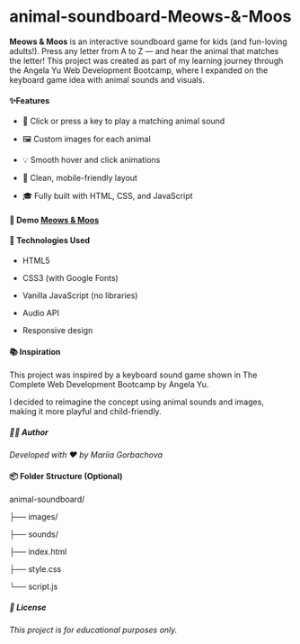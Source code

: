 # animal-soundboard-Meows-&-Moos

**Meows &amp; Moos** is an interactive soundboard game for kids (and fun-loving adults!). Press any letter from A to Z — and hear the animal that matches the letter! This project was created as part of my learning journey through the Angela Yu Web Development Bootcamp, where I expanded on the keyboard game idea with animal sounds and visuals.

#### ✨Features

* 🐶 Click or press a key to play a matching animal sound

*  🖼️ Custom images for each animal

* 💡 Smooth hover and click animations

* 🎨 Clean, mobile-friendly layout

* 🎓 Fully built with HTML, CSS, and JavaScript

#### 🚀 Demo [Meows & Moos](https://linnetdev.github.io/animal-soundboard-Meows-Moos/)

#### 📁 Technologies Used

- HTML5

- CSS3 (with Google Fonts)

- Vanilla JavaScript (no libraries)

- Audio API

- Responsive design

#### 📚 Inspiration

This project was inspired by a keyboard sound game shown in The Complete Web Development Bootcamp by Angela Yu.

I decided to reimagine the concept using animal sounds and images, making it more playful and child-friendly.

##### 👩‍💻 Author

*Developed with ❤️ by Mariia Gorbachova*

#### 📦 Folder Structure (Optional)

animal-soundboard/

├── images/

├── sounds/

├── index.html

├── style.css

└── script.js

##### 📝 License

*This project is for educational purposes only.*

